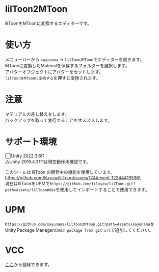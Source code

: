 # lilToon2MToon
lilToonをMToonに変換するエディターです。

# 使い方
メニューバーから `sayunana` -> `lilToon2MToon`でエディターを開きます。\
MToonに変換したMaterialを保存するフォルダーを選択します。\
アバターオブジェクトにアバターをセットします。\
`lilToonをMToonに変換する`を押すと変換されます。


# 注意
マテリアルの差し替えをします。\
バックアップを取って実行することをオススメします。


# サポート環境
◯Unity 2022.3.6f1\
△Unity 2019.4.31f1は現在動作未確認です。

このツールは lilToon の開発中の機能を使用しています。\
https://github.com/lilxyzw/lilToon/issues/124#event-12244419336\ \
現在はlilToonをUPMで`https://github.com/lilxyzw/lilToon.git?path=Assets/lilToon#dev`を使用してインポートすることで使用できます。



# UPM
`https://github.com/sayunana/lilToon2MToon.git?path=Assets/sayunana`をUnity Package Managerの`Add package from git url`で追加してください。

# VCC
[ここ](https://sayunana.github.io/vpm-repos/)から登録できます。
